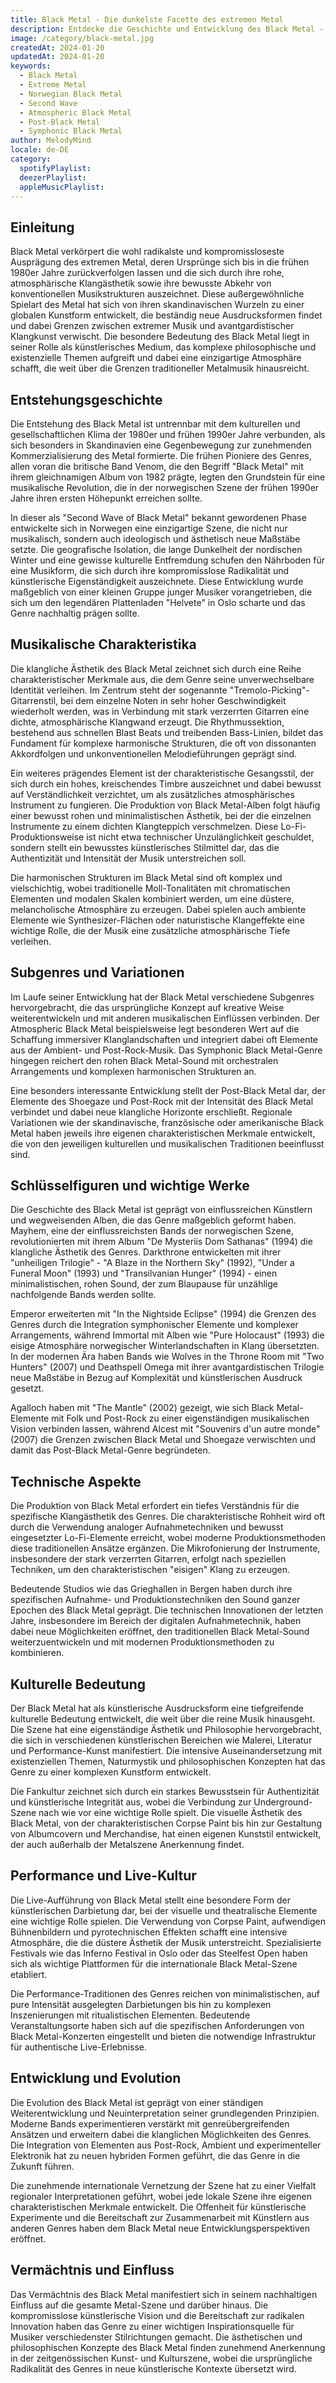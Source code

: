 ```yaml
---
title: Black Metal - Die dunkelste Facette des extremen Metal
description: Entdecke die Geschichte und Entwicklung des Black Metal - Von norwegischen Ursprüngen bis zur globalen Kunstform
image: /category/black-metal.jpg
createdAt: 2024-01-20
updatedAt: 2024-01-20
keywords:
  - Black Metal
  - Extreme Metal
  - Norwegian Black Metal
  - Second Wave
  - Atmospheric Black Metal
  - Post-Black Metal
  - Symphonic Black Metal
author: MelodyMind
locale: de-DE
category:
  spotifyPlaylist: 
  deezerPlaylist: 
  appleMusicPlaylist: 
---
```


## Einleitung

Black Metal verkörpert die wohl radikalste und kompromissloseste Ausprägung des extremen Metal, deren Ursprünge sich bis in die frühen 1980er Jahre zurückverfolgen lassen und die sich durch ihre rohe, atmosphärische Klangästhetik sowie ihre bewusste Abkehr von konventionellen Musikstrukturen auszeichnet. Diese außergewöhnliche Spielart des Metal hat sich von ihren skandinavischen Wurzeln zu einer globalen Kunstform entwickelt, die beständig neue Ausdrucksformen findet und dabei Grenzen zwischen extremer Musik und avantgardistischer Klangkunst verwischt. Die besondere Bedeutung des Black Metal liegt in seiner Rolle als künstlerisches Medium, das komplexe philosophische und existenzielle Themen aufgreift und dabei eine einzigartige Atmosphäre schafft, die weit über die Grenzen traditioneller Metalmusik hinausreicht.

## Entstehungsgeschichte

Die Entstehung des Black Metal ist untrennbar mit dem kulturellen und gesellschaftlichen Klima der 1980er und frühen 1990er Jahre verbunden, als sich besonders in Skandinavien eine Gegenbewegung zur zunehmenden Kommerzialisierung des Metal formierte. Die frühen Pioniere des Genres, allen voran die britische Band Venom, die den Begriff "Black Metal" mit ihrem gleichnamigen Album von 1982 prägte, legten den Grundstein für eine musikalische Revolution, die in der norwegischen Szene der frühen 1990er Jahre ihren ersten Höhepunkt erreichen sollte.

In dieser als "Second Wave of Black Metal" bekannt gewordenen Phase entwickelte sich in Norwegen eine einzigartige Szene, die nicht nur musikalisch, sondern auch ideologisch und ästhetisch neue Maßstäbe setzte. Die geografische Isolation, die lange Dunkelheit der nordischen Winter und eine gewisse kulturelle Entfremdung schufen den Nährboden für eine Musikform, die sich durch ihre kompromisslose Radikalität und künstlerische Eigenständigkeit auszeichnete. Diese Entwicklung wurde maßgeblich von einer kleinen Gruppe junger Musiker vorangetrieben, die sich um den legendären Plattenladen "Helvete" in Oslo scharte und das Genre nachhaltig prägen sollte.

## Musikalische Charakteristika

Die klangliche Ästhetik des Black Metal zeichnet sich durch eine Reihe charakteristischer Merkmale aus, die dem Genre seine unverwechselbare Identität verleihen. Im Zentrum steht der sogenannte "Tremolo-Picking"-Gitarrenstil, bei dem einzelne Noten in sehr hoher Geschwindigkeit wiederholt werden, was in Verbindung mit stark verzerrten Gitarren eine dichte, atmosphärische Klangwand erzeugt. Die Rhythmussektion, bestehend aus schnellen Blast Beats und treibenden Bass-Linien, bildet das Fundament für komplexe harmonische Strukturen, die oft von dissonanten Akkordfolgen und unkonventionellen Melodieführungen geprägt sind.

Ein weiteres prägendes Element ist der charakteristische Gesangsstil, der sich durch ein hohes, kreischendes Timbre auszeichnet und dabei bewusst auf Verständlichkeit verzichtet, um als zusätzliches atmosphärisches Instrument zu fungieren. Die Produktion von Black Metal-Alben folgt häufig einer bewusst rohen und minimalistischen Ästhetik, bei der die einzelnen Instrumente zu einem dichten Klangteppich verschmelzen. Diese Lo-Fi-Produktionsweise ist nicht etwa technischer Unzulänglichkeit geschuldet, sondern stellt ein bewusstes künstlerisches Stilmittel dar, das die Authentizität und Intensität der Musik unterstreichen soll.

Die harmonischen Strukturen im Black Metal sind oft komplex und vielschichtig, wobei traditionelle Moll-Tonalitäten mit chromatischen Elementen und modalen Skalen kombiniert werden, um eine düstere, melancholische Atmosphäre zu erzeugen. Dabei spielen auch ambiente Elemente wie Synthesizer-Flächen oder naturistische Klangeffekte eine wichtige Rolle, die der Musik eine zusätzliche atmosphärische Tiefe verleihen.

## Subgenres und Variationen

Im Laufe seiner Entwicklung hat der Black Metal verschiedene Subgenres hervorgebracht, die das ursprüngliche Konzept auf kreative Weise weiterentwickeln und mit anderen musikalischen Einflüssen verbinden. Der Atmospheric Black Metal beispielsweise legt besonderen Wert auf die Schaffung immersiver Klanglandschaften und integriert dabei oft Elemente aus der Ambient- und Post-Rock-Musik. Das Symphonic Black Metal-Genre hingegen reichert den rohen Black Metal-Sound mit orchestralen Arrangements und komplexen harmonischen Strukturen an.

Eine besonders interessante Entwicklung stellt der Post-Black Metal dar, der Elemente des Shoegaze und Post-Rock mit der Intensität des Black Metal verbindet und dabei neue klangliche Horizonte erschließt. Regionale Variationen wie der skandinavische, französische oder amerikanische Black Metal haben jeweils ihre eigenen charakteristischen Merkmale entwickelt, die von den jeweiligen kulturellen und musikalischen Traditionen beeinflusst sind.

## Schlüsselfiguren und wichtige Werke

Die Geschichte des Black Metal ist geprägt von einflussreichen Künstlern und wegweisenden Alben, die das Genre maßgeblich geformt haben. Mayhem, eine der einflussreichsten Bands der norwegischen Szene, revolutionierten mit ihrem Album "De Mysteriis Dom Sathanas" (1994) die klangliche Ästhetik des Genres. Darkthrone entwickelten mit ihrer "unheiligen Trilogie" - "A Blaze in the Northern Sky" (1992), "Under a Funeral Moon" (1993) und "Transilvanian Hunger" (1994) - einen minimalistischen, rohen Sound, der zum Blaupause für unzählige nachfolgende Bands werden sollte.

Emperor erweiterten mit "In the Nightside Eclipse" (1994) die Grenzen des Genres durch die Integration symphonischer Elemente und komplexer Arrangements, während Immortal mit Alben wie "Pure Holocaust" (1993) die eisige Atmosphäre norwegischer Winterlandschaften in Klang übersetzten. In der modernen Ära haben Bands wie Wolves in the Throne Room mit "Two Hunters" (2007) und Deathspell Omega mit ihrer avantgardistischen Trilogie neue Maßstäbe in Bezug auf Komplexität und künstlerischen Ausdruck gesetzt.

Agalloch haben mit "The Mantle" (2002) gezeigt, wie sich Black Metal-Elemente mit Folk und Post-Rock zu einer eigenständigen musikalischen Vision verbinden lassen, während Alcest mit "Souvenirs d'un autre monde" (2007) die Grenzen zwischen Black Metal und Shoegaze verwischten und damit das Post-Black Metal-Genre begründeten.

## Technische Aspekte

Die Produktion von Black Metal erfordert ein tiefes Verständnis für die spezifische Klangästhetik des Genres. Die charakteristische Rohheit wird oft durch die Verwendung analoger Aufnahmetechniken und bewusst eingesetzter Lo-Fi-Elemente erreicht, wobei moderne Produktionsmethoden diese traditionellen Ansätze ergänzen. Die Mikrofonierung der Instrumente, insbesondere der stark verzerrten Gitarren, erfolgt nach speziellen Techniken, um den charakteristischen "eisigen" Klang zu erzeugen.

Bedeutende Studios wie das Grieghallen in Bergen haben durch ihre spezifischen Aufnahme- und Produktionstechniken den Sound ganzer Epochen des Black Metal geprägt. Die technischen Innovationen der letzten Jahre, insbesondere im Bereich der digitalen Aufnahmetechnik, haben dabei neue Möglichkeiten eröffnet, den traditionellen Black Metal-Sound weiterzuentwickeln und mit modernen Produktionsmethoden zu kombinieren.

## Kulturelle Bedeutung

Der Black Metal hat als künstlerische Ausdrucksform eine tiefgreifende kulturelle Bedeutung entwickelt, die weit über die reine Musik hinausgeht. Die Szene hat eine eigenständige Ästhetik und Philosophie hervorgebracht, die sich in verschiedenen künstlerischen Bereichen wie Malerei, Literatur und Performance-Kunst manifestiert. Die intensive Auseinandersetzung mit existenziellen Themen, Naturmystik und philosophischen Konzepten hat das Genre zu einer komplexen Kunstform entwickelt.

Die Fankultur zeichnet sich durch ein starkes Bewusstsein für Authentizität und künstlerische Integrität aus, wobei die Verbindung zur Underground-Szene nach wie vor eine wichtige Rolle spielt. Die visuelle Ästhetik des Black Metal, von der charakteristischen Corpse Paint bis hin zur Gestaltung von Albumcovern und Merchandise, hat einen eigenen Kunststil entwickelt, der auch außerhalb der Metalszene Anerkennung findet.

## Performance und Live-Kultur

Die Live-Aufführung von Black Metal stellt eine besondere Form der künstlerischen Darbietung dar, bei der visuelle und theatralische Elemente eine wichtige Rolle spielen. Die Verwendung von Corpse Paint, aufwendigen Bühnenbildern und pyrotechnischen Effekten schafft eine intensive Atmosphäre, die die düstere Ästhetik der Musik unterstreicht. Spezialisierte Festivals wie das Inferno Festival in Oslo oder das Steelfest Open haben sich als wichtige Plattformen für die internationale Black Metal-Szene etabliert.

Die Performance-Traditionen des Genres reichen von minimalistischen, auf pure Intensität ausgelegten Darbietungen bis hin zu komplexen Inszenierungen mit ritualistischen Elementen. Bedeutende Veranstaltungsorte haben sich auf die spezifischen Anforderungen von Black Metal-Konzerten eingestellt und bieten die notwendige Infrastruktur für authentische Live-Erlebnisse.

## Entwicklung und Evolution

Die Evolution des Black Metal ist geprägt von einer ständigen Weiterentwicklung und Neuinterpretation seiner grundlegenden Prinzipien. Moderne Bands experimentieren verstärkt mit genreübergreifenden Ansätzen und erweitern dabei die klanglichen Möglichkeiten des Genres. Die Integration von Elementen aus Post-Rock, Ambient und experimenteller Elektronik hat zu neuen hybriden Formen geführt, die das Genre in die Zukunft führen.

Die zunehmende internationale Vernetzung der Szene hat zu einer Vielfalt regionaler Interpretationen geführt, wobei jede lokale Szene ihre eigenen charakteristischen Merkmale entwickelt. Die Offenheit für künstlerische Experimente und die Bereitschaft zur Zusammenarbeit mit Künstlern aus anderen Genres haben dem Black Metal neue Entwicklungsperspektiven eröffnet.

## Vermächtnis und Einfluss

Das Vermächtnis des Black Metal manifestiert sich in seinem nachhaltigen Einfluss auf die gesamte Metal-Szene und darüber hinaus. Die kompromisslose künstlerische Vision und die Bereitschaft zur radikalen Innovation haben das Genre zu einer wichtigen Inspirationsquelle für Musiker verschiedenster Stilrichtungen gemacht. Die ästhetischen und philosophischen Konzepte des Black Metal finden zunehmend Anerkennung in der zeitgenössischen Kunst- und Kulturszene, wobei die ursprüngliche Radikalität des Genres in neue künstlerische Kontexte übersetzt wird.
